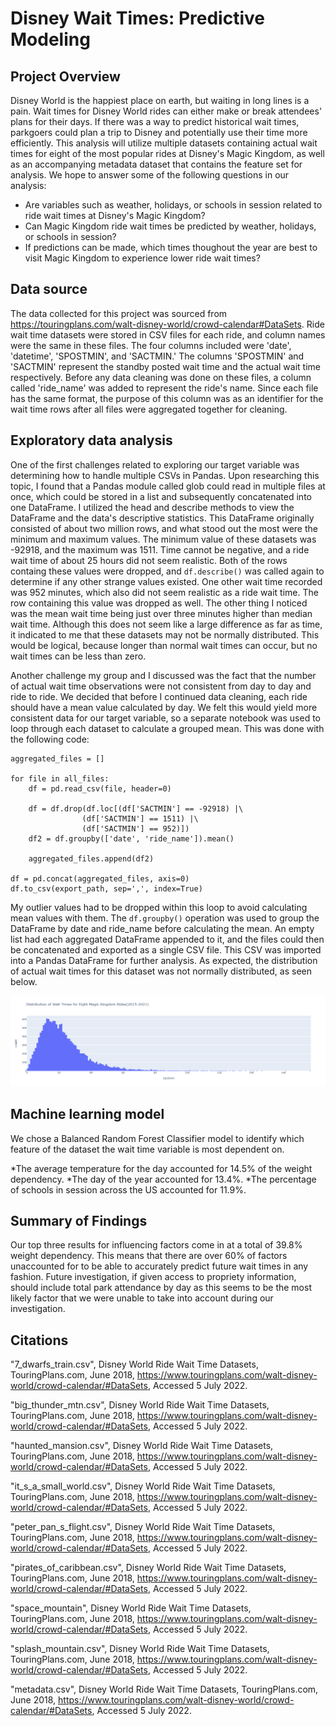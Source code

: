 # Disney Wait Times: Predictive Modeling

## Project Overview
Disney World is the happiest place on earth, but waiting in long lines is a pain.  Wait times for Disney World rides can either make or break attendees' plans for their days.  If there was a way to predict historical wait times, parkgoers could plan a trip to Disney and potentially use their time more efficiently.  This analysis will utilize multiple datasets containing actual wait times for eight of the most popular rides at Disney's Magic Kingdom, as well as an accompanying metadata dataset that contains the feature set for analysis.  We hope to answer some of the following questions in our analysis:
* Are variables such as weather, holidays, or schools in session related to ride wait times at Disney's Magic Kingdom?
* Can Magic Kingdom ride wait times be predicted by weather, holidays, or schools in session?
* If predictions can be made, which times thoughout the year are best to visit Magic Kingdom to experience lower ride wait times?

## Data source
The data collected for this project was sourced from https://touringplans.com/walt-disney-world/crowd-calendar#DataSets. Ride wait time datasets were stored in CSV files for each ride, and column names were the same in these files.  The four columns included were 'date', 'datetime', 'SPOSTMIN', and 'SACTMIN.'  The columns 'SPOSTMIN' and 'SACTMIN' represent the standby posted wait time and the actual wait time respectively.  Before any data cleaning was done on these files, a column called 'ride_name' was added to represent the ride's name.  Since each file has the same format, the purpose of this column was as an identifier for the wait time rows after all files were aggregated together for cleaning.

## Exploratory data analysis
One of the first challenges related to exploring our target variable was determining how to handle multiple CSVs in Pandas.  Upon researching this topic, I found that a Pandas module called glob could read in multiple files at once, which could be stored in a list and subsequently concatenated into one DataFrame.  I utilized the head and describe methods to view the DataFrame and the data's descriptive statistics.  This DataFrame originally consisted of about two million rows, and what stood out the most were the minimum and maximum values.  The minimum value of these datasets was -92918, and the maximum was 1511.  Time cannot be negative, and a ride wait time of about 25 hours did not seem realistic.  Both of the rows containg these values were dropped, and `df.describe()` was called again to determine if any other strange values existed.  One other wait time recorded was 952 minutes, which also did not seem realistic as a ride wait time.  The row containing this value was dropped as well.  The other thing I noticed was the mean wait time being just over three minutes higher than median wait time.  Although this does not seem like a large difference as far as time, it indicated to me that these datasets may not be normally distributed.  This would be logical, because longer than normal wait times can occur, but no wait times can be less than zero.

Another challenge my group and I discussed was the fact that the number of actual wait time observations were not consistent from day to day and ride to ride.  We decided that before I continued data cleaning, each ride should have a mean value calculated by day.  We felt this would yield more consistent data for our target variable, so a separate notebook was used to loop through each dataset to calculate a grouped mean.  This was done with the following code:
```
aggregated_files = []

for file in all_files:
    df = pd.read_csv(file, header=0)

    df = df.drop(df.loc[(df['SACTMIN'] == -92918) |\
                (df['SACTMIN'] == 1511) |\
                (df['SACTMIN'] == 952)])
    df2 = df.groupby(['date', 'ride_name']).mean()
    
    aggregated_files.append(df2)

df = pd.concat(aggregated_files, axis=0)
df.to_csv(export_path, sep=',', index=True)
```
My outlier values had to be dropped within this loop to avoid calculating mean values with them.  The `df.groupby()` operation was used to group the DataFrame by date and ride_name before calculating the mean.  An empty list had each aggregated DataFrame appended to it, and the files could then be concatenated and exported as a single CSV file.  This CSV was imported into a Pandas DataFrame for further analysis.  As expected, the distribution of actual wait times for this dataset was not normally distributed, as seen below.

![dist](https://github.com/Mots94/Disney_wait_times/blob/EDA_wait_times/Images/wait_time_dist_means.PNG)

## Machine learning model
We chose a Balanced Random Forest Classifier model to identify which feature of the dataset the wait time variable is most dependent on.

*The average temperature for the day accounted for 14.5% of the weight dependency.
*The day of the year accounted for 13.4%.
*The percentage of schools in session across the US accounted for 11.9%.

## Summary of Findings
Our top three results for influencing factors come in at a total of 39.8% weight dependency. This means that there are over 60% of factors unaccounted for to be able to accurately predict future wait times in any fashion. Future investigation, if given access to propriety information, should include total park attendance by day as this seems to be the most likely factor that we were unable to take into account during our investigation. 


## Citations
"7_dwarfs_train.csv", Disney World Ride Wait Time Datasets, TouringPlans.com, June 2018, 
    https://www.touringplans.com/walt-disney-world/crowd-calendar/#DataSets, Accessed 5 July 2022.

"big_thunder_mtn.csv", Disney World Ride Wait Time Datasets, TouringPlans.com, June 2018, 
    https://www.touringplans.com/walt-disney-world/crowd-calendar/#DataSets, Accessed 5 July 2022.

"haunted_mansion.csv", Disney World Ride Wait Time Datasets, TouringPlans.com, June 2018, 
    https://www.touringplans.com/walt-disney-world/crowd-calendar/#DataSets, Accessed 5 July 2022.

"it_s_a_small_world.csv", Disney World Ride Wait Time Datasets, TouringPlans.com, June 2018, 
    https://www.touringplans.com/walt-disney-world/crowd-calendar/#DataSets, Accessed 5 July 2022.

"peter_pan_s_flight.csv", Disney World Ride Wait Time Datasets, TouringPlans.com, June 2018, 
    https://www.touringplans.com/walt-disney-world/crowd-calendar/#DataSets, Accessed 5 July 2022.

"pirates_of_caribbean.csv", Disney World Ride Wait Time Datasets, TouringPlans.com, June 2018, 
    https://www.touringplans.com/walt-disney-world/crowd-calendar/#DataSets, Accessed 5 July 2022.

"space_mountain", Disney World Ride Wait Time Datasets, TouringPlans.com, June 2018, 
    https://www.touringplans.com/walt-disney-world/crowd-calendar/#DataSets, Accessed 5 July 2022.

"splash_mountain.csv", Disney World Ride Wait Time Datasets, TouringPlans.com, June 2018, 
    https://www.touringplans.com/walt-disney-world/crowd-calendar/#DataSets, Accessed 5 July 2022.

"metadata.csv", Disney World Ride Wait Time Datasets, TouringPlans.com, June 2018, 
    https://www.touringplans.com/walt-disney-world/crowd-calendar/#DataSets, Accessed 5 July 2022.
